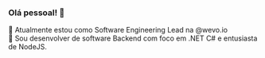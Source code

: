 ### Olá pessoal! 👋

:rocket: Atualmente estou como Software Engineering Lead na @wevo.io<br>
:blue_book: Sou desenvolver de software Backend com foco em .NET C# e entusiasta de NodeJS.

<!--
**mkspinto/mkspinto** is a ✨ _special_ ✨ repository because its `README.md` (this file) appears on your GitHub profile.

Here are some ideas to get you started:

- 🔭 I’m currently working on ...
- 🌱 I’m currently learning ...
- 👯 I’m looking to collaborate on ...
- 🤔 I’m looking for help with ...
- 💬 Ask me about ...
- 📫 How to reach me: ...
- 😄 Pronouns: ...
- ⚡ Fun fact: ...
-->
